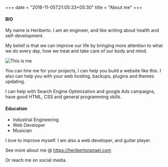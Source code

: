 +++
date = "2016-11-05T21:05:33+05:30"
title = "About me"
+++

#### BIO

My name is Heriberto. I am an engineer, and like writing about health and self-development.

My belief is that we can improve our life by bringing more attention to what we do every day, how we treat and take care of our body and mind.


![This is me][1]

You can hire me for your projects, I can help you build a website like this. I also can help you with your web hosting, backups, plugins and themes updating.

I can help with Search Engine Optimization and google Ads campaigns, have good HTML, CSS and general programming skills.


#### Education

* Industrial Engineering
* Web Developer
* Musician

I love to improve myself. I am also a web developer, and guitar player.

See more about me @ https://heribertorangel.com

Or reach me on social media.

[1]: /img/about.jpg
